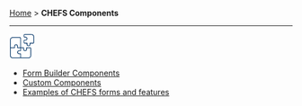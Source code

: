 [Home](index) > **CHEFS Components**
***

![](images/chefs-components-icon.png)

* [Form Builder Components](Form-Builder-Components) 
* [Custom Components](Custom-components)
* [Examples of CHEFS forms and features](Examples-of-CHEFS-forms-and-features)



